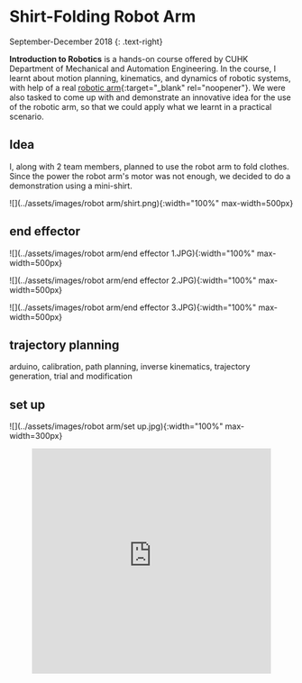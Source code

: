 # Shirt-Folding Robot Arm
September-December 2018 
{: .text-right}

**Introduction to Robotics** is a hands-on course offered by CUHK Department of Mechanical and Automation Engineering. In the course, I learnt about motion planning, kinematics, and dynamics of robotic systems, with help of a real [robotic arm](http://www.cuhk.edu.hk/english/features/darwin-lau.html){:target="_blank" rel="noopener"}. We were also tasked to come up with and demonstrate an innovative idea for the use of the robotic arm, so that we could apply what we learnt in a practical scenario. 

## Idea
I, along with 2 team members, planned to use the robot arm to fold clothes. Since the power the robot arm's motor was not enough, we decided to do a demonstration using a mini-shirt.

![](../assets/images/robot arm/shirt.png){:width="100%" max-width=500px}

## end effector
<!--
3d print
The end effector consists of two parts, the main body and a plank in trapezoid shape. They are connected by a revolute joint where the joint angle is fixed between 0 to -60 degree to the horizontal. This design is to make the plank parallel with the table when the plank is in process flipping the clothes. 
A flange is added in front of the main body to prevent the plank exceeding 0 degree. While for the -60 degree, it is held by inserting a screw. In fact we have different holes for several angles. 
The plank in trapezoid shape is for flipping the side of the clothes in a straight line. The angle of the trapezoid is calculated based on the size of the clothes and the distance between robot arm and the clothes. The plank can actually be replaced of different dimensions easily, so that different sizes of clothes can be folded. 
The final design of our end effector makes use of corrugated plastic board as our material. This material is lighter than plywood, alleviating the problem of insufficient servo power due to its heavy weight. With the adaption of corrugated plastic board, there is less resistance imposed to the robot arm so that shaking and tilting issue of the arm can be avoided when the motion are performed.
Considering the compatibility with the robot arm, we have cut our plank into smaller-sized so that it can be supported by the robot arm in a control manner. The smaller size of the plank also reduces air resistance when it flips over, reducing the torque required of the servo and contributing to the precision of the motion. 
-->

![](../assets/images/robot arm/end effector 1.JPG){:width="100%" max-width=500px}

![](../assets/images/robot arm/end effector 2.JPG){:width="100%" max-width=500px}

![](../assets/images/robot arm/end effector 3.JPG){:width="100%" max-width=500px}

## trajectory planning
arduino, calibration, path planning, inverse kinematics, trajectory generation, trial and modification

<!--
1.	Path Planning
First, we need to plan the path of the end-effector. We need to decide where we use forward kinematics and where to use inverse kinematics. For example, when using the plank to fold the side of the shirt, controlling the joint angle maybe better than using inverse kinematics in order to ensure the plank remains parallel to the table surface. 
2.	Trajectory Generation
Secondly, we need to generate the trajectory and type the arduino code for it. We will be careful of the limitations, especially the total length available of the robot arm and the maximum angle rotation of joint 0. But still, it is possible to encounter this problem with an extended length of end effector. 
3.	Trial and Modification
Lastly, we need to try the code on the robot arm. We also need to change the different parameters like folding distance, time, etc. to ensure the robot arm can fold the shirt with accuracy and precision. One biggest problem is that the shirt will very likely to deform in a unwanted shape. To overcome this, we will try to modify the thickness of the plank as well as putting something relatively soft to the table under the clothes.
-->

<!--
The motion simply consists of two parts. First, the plank of the end effector will slide under the right half of the clothes and flip it over. Then, it will slide under the bottom half of the clothes and flip it over. With the performance of this two motions, the clothes will be fold in control manner.
The path of the end effector is designed in the task space and converted to angle command using inverse kinematics. We use cubic trajectory to produce a smoother motion.
Firstly, the end effector starts at the position to the right of the T-shirt (1). Secondly, the plank slides under the shirt for 5.5cm (2). Thirdly, all the servos are disabled so the end effector drops, and together with the edge all the platform, creates a flipping motion (3). Fourthly, the end effector is positioned at the bottom of the shirt. Fifthly, the end effector slides under the shirt for 7cm (5). Lastly, the end effector moves upward, flipping the shirt (6). 
Time (s)	x (mm)	  y (mm)	  z (mm)	
2~4	      120	      220	      40	      (1)
4~5	      120 → 65	220 → 320	40 → 30	  (2)
5~7	      65	      320	      30	
7~9	      /	        /	        /	        (3)
9~11	    0	        220	      45 → 30	  (4)
11~12	    0	        220 → 290	30	      (5)
12~14	    0	        290	      30	
14~15	    0	        290 → 310	30 → 2000	(6)
-->

## set up
<!--
The T-shirt is placed on a platform with height 3cm so that the slightly elevated plank can pass through the bottom of the clothes. The platform is about 20cm away from the base of the robot arm.
-->

![](../assets/images/robot arm/set up.jpg){:width="100%" max-width=300px}

<figure class="video_container">
  <iframe src="https://www.youtube.com/embed/pkln_JUA41Y" frameborder="0" allowfullscreen="true" style="width:100%; height:400px"> </iframe>
</figure>
